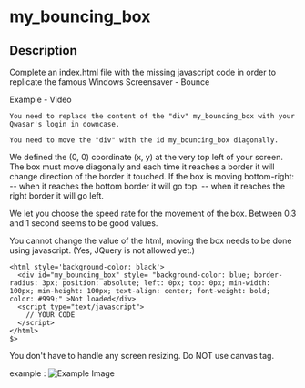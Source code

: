 # my_bouncing_box

## Description

Complete an index.html file with the missing javascript code in order to replicate the famous Windows Screensaver - Bounce

Example - Video

    You need to replace the content of the "div" my_bouncing_box with your Qwasar's login in downcase.

    You need to move the "div" with the id my_bouncing_box diagonally.

We defined the (0, 0) coordinate (x, y) at the very top left of your screen.
The box must move diagonally and each time it reaches a border it will change direction of the border it touched.
If the box is moving bottom-right:
-- when it reaches the bottom border it will go top.
-- when it reaches the right border it will go left.

We let you choose the speed rate for the movement of the box. Between 0.3 and 1 second seems to be good values.

You cannot change the value of the html, moving the box needs to be done using javascript. (Yes, JQuery is not allowed yet.)

```$>cat index.html
<html style='background-color: black'>
  <div id="my_bouncing_box" style= "background-color: blue; border-radius: 3px; position: absolute; left: 0px; top: 0px; min-width: 100px; min-height: 100px; text-align: center; font-weight: bold; color: #999;" >Not loaded</div>
  <script type="text/javascript">
    // YOUR CODE
  </script>
</html>
$>
```

You don't have to handle any screen resizing.
Do NOT use canvas tag.

example :
![Example Image](https://storage.googleapis.com/qwasar-public/track-web/bouncing_box.gif)

